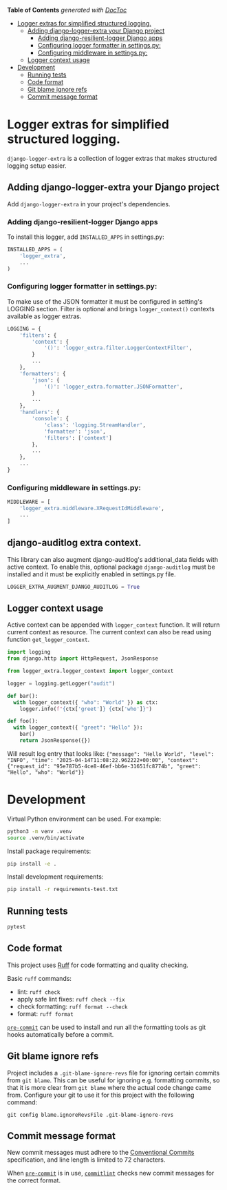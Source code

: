 <!-- START doctoc generated TOC please keep comment here to allow auto update -->
<!-- DON'T EDIT THIS SECTION, INSTEAD RE-RUN doctoc TO UPDATE -->
**Table of Contents**  *generated with [DocToc](https://github.com/thlorenz/doctoc)*

- [Logger extras for simplified structured logging.](#logger-extras-for-simplified-structured-logging)
  - [Adding django-logger-extra your Django project](#adding-django-logger-extra-your-django-project)
    - [Adding django-resilient-logger Django apps](#adding-django-resilient-logger-django-apps)
    - [Configuring logger formatter in settings.py:](#configuring-logger-formatter-in-settingspy)
    - [Configuring middleware in settings.py:](#configuring-middleware-in-settingspy)
  - [Logger context usage](#logger-context-usage)
- [Development](#development)
  - [Running tests](#running-tests)
  - [Code format](#code-format)
  - [Git blame ignore refs](#git-blame-ignore-refs)
  - [Commit message format](#commit-message-format)

<!-- END doctoc generated TOC please keep comment here to allow auto update -->

# Logger extras for simplified structured logging.

`django-logger-extra` is a collection of logger extras that makes structured logging setup easier.

## Adding django-logger-extra your Django project

Add `django-logger-extra` in your project's dependencies.

### Adding django-resilient-logger Django apps

To install this logger, add `INSTALLED_APPS` in settings.py:

```python
INSTALLED_APPS = (
    'logger_extra',
    ...
)
```

### Configuring logger formatter in settings.py:
To make use of the JSON formatter it must be configured in setting's LOGGING section.
Filter is optional and brings `logger_context()` contexts available as logger extras.

```python
LOGGING = {
    'filters': {
        'context': {
            '()': 'logger_extra.filter.LoggerContextFilter',
        }
        ...
    },
    'formatters': {
        'json': {
            '()': 'logger_extra.formatter.JSONFormatter',
        }
        ...
    },
    'handlers': {
        'console': {
            'class': 'logging.StreamHandler',
            'formatter': 'json',
            'filters': ['context']
        },
        ...
    },
    ...
}
```

### Configuring middleware in settings.py:
```python
MIDDLEWARE = [
    'logger_extra.middleware.XRequestIdMiddleware',
    ...
]
```

## django-auditlog extra context.
This library can also augment django-auditlog's additional_data fields with active context.
To enable this, optional package `django-auditlog` must be installed and it must be explicitly enabled 
in settings.py file.
```python
LOGGER_EXTRA_AUGMENT_DJANGO_AUDITLOG = True
```

## Logger context usage
Active context can be appended with `logger_context` function. It will return current
context as resource. The current context can also be read using function `get_logger_context`.
```python
import logging
from django.http import HttpRequest, JsonResponse

from logger_extra.logger_context import logger_context

logger = logging.getLogger("audit")

def bar():
  with logger_context({ "who": "World" }) as ctx:
    logger.info(f"{ctx['greet']} {ctx['who']}")

def foo():
  with logger_context({ "greet": "Hello" }):
    bar()
    return JsonResponse({})
```

Will result log entry that looks like:
`{"message": "Hello World", "level": "INFO", "time": "2025-04-14T11:08:22.962222+00:00", "context": {"request_id": "95e787b5-4ce8-46ef-bb6e-31651fc8774b", "greet": "Hello", "who": "World"}}`
# Development

Virtual Python environment can be used. For example:

```bash
python3 -m venv .venv
source .venv/bin/activate
```

Install package requirements:

```bash
pip install -e .
```

Install development requirements:

```bash
pip install -r requirements-test.txt
```

## Running tests

```bash
pytest
```

## Code format

This project uses [Ruff](https://docs.astral.sh/ruff/) for code formatting and quality checking.

Basic `ruff` commands:

* lint: `ruff check`
* apply safe lint fixes: `ruff check --fix`
* check formatting: `ruff format --check`
* format: `ruff format`

[`pre-commit`](https://pre-commit.com/) can be used to install and
run all the formatting tools as git hooks automatically before a
commit.


## Git blame ignore refs

Project includes a `.git-blame-ignore-revs` file for ignoring certain commits from `git blame`.
This can be useful for ignoring e.g. formatting commits, so that it is more clear from `git blame`
where the actual code change came from. Configure your git to use it for this project with the
following command:

```shell
git config blame.ignoreRevsFile .git-blame-ignore-revs
```


## Commit message format

New commit messages must adhere to the [Conventional Commits](https://www.conventionalcommits.org/)
specification, and line length is limited to 72 characters.

When [`pre-commit`](https://pre-commit.com/) is in use, [`commitlint`](https://github.com/conventional-changelog/commitlint)
checks new commit messages for the correct format.
